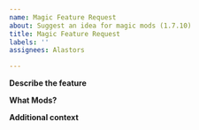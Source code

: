 ```yaml
---
name: Magic Feature Request
about: Suggest an idea for magic mods (1.7.10)
title: Magic Feature Request
labels: ''
assignees: Alastors

---
```


**Describe the feature**

**What Mods?**

**Additional context**
